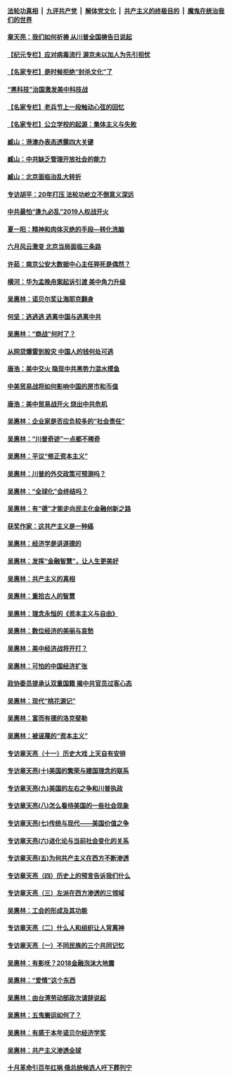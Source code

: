 

####  [法轮功真相](../../../../basic/blob/master/README.md?t=06240131) &nbsp;|&nbsp; [九评共产党](../../../../9ping.md/blob/master/README.md?t=06240131) &nbsp;|&nbsp; [解体党文化](../../../../jtdwh.md/blob/master/README.md?t=06240131)  &nbsp;|&nbsp; [共产主义的终极目的](../../../../gczydzjmd.md/blob/master/README.md?t=06240131) &nbsp;|&nbsp; [魔鬼在统治我们的世界](../../../../mgztzwmdsj.md/blob/master/README.md?t=06240131) 

#### [章天亮：我们如何祈祷 从川普全国祷告日说起](../pages/nsc423/n11944627.md?t=06240131) 

#### [【纪元专栏】应对病毒流行 渥京未以加人为先引担忧](../pages/nsc423/n11875714.md?t=06240131) 

#### [【名家专栏】是时候拒绝“封杀文化”了](../pages/nsc423/n11814093.md?t=06240131) 

#### [“黑科技”治国激发美中科技战](../pages/nsc423/n11638056.md?t=06240131) 

#### [【名家专栏】老兵节上一段触动心弦的回忆](../pages/nsc423/n11646016.md?t=06240131) 

#### [【名家专栏】公立学校的起源：集体主义与失败](../pages/nsc423/n11601833.md?t=06240131) 

#### [臧山：港澳办表态透露四大关键](../pages/nsc423/n11421628.md?t=06240131) 

#### [臧山：中共缺乏管理开放社会的能力](../pages/nsc423/n11407457.md?t=06240131) 

#### [臧山：北京面临治乱大转折](../pages/nsc423/n11406895.md?t=06240131) 

#### [专访胡平：20年打压 法轮功屹立不倒意义深远](../pages/nsc423/n11398800.md?t=06240131) 

#### [中共最怕“逢九必乱”2019人权战开火](../pages/nsc423/n11385248.md?t=06240131) 

#### [夏一阳：精神和肉体灭绝的手段—转化洗脑](../pages/nsc423/n11368250.md?t=06240131) 

#### [六月风云激变 北京当局面临三条路](../pages/nsc423/n11313668.md?t=06240131) 

#### [许茹：南京公安大数据中心主任猝死是偶然？](../pages/nsc423/n11064744.md?t=06240131) 

#### [横河：华为孟晚舟案起诉引渡 美中角力升级](../pages/nsc423/n11027230.md?t=06240131) 

#### [吴惠林：诺贝尔奖让海耶克翻身](../pages/nsc423/n10890049.md?t=06240131) 

#### [何坚：逃逃逃 逃离中国与逃离中共](../pages/nsc423/n10592891.md?t=06240131) 

#### [吴惠林：“商战”何时了？](../pages/nsc423/n10573558.md?t=06240131) 

#### [从网贷爆雷到股灾 中国人的钱何处可逃](../pages/nsc423/n10572800.md?t=06240131) 

#### [唐浩：美中交火 隐现中共黑势力混水摸鱼](../pages/nsc423/n10544040.md?t=06240131) 

#### [中美贸易战将如何影响中国的房市和币值](../pages/nsc423/n10543697.md?t=06240131) 

#### [唐浩：美中贸易战开火 烧出中共危机](../pages/nsc423/n10540126.md?t=06240131) 

#### [吴惠林：企业家是否应负较多的“社会责任”](../pages/nsc423/n10535022.md?t=06240131) 

#### [吴惠林：“川普奇迹”一点都不稀奇](../pages/nsc423/n10512808.md?t=06240131) 

#### [吴惠林：平议“修正资本主义”](../pages/nsc423/n10495724.md?t=06240131) 

#### [吴惠林：川普的外交政策可预测吗？](../pages/nsc423/n10462387.md?t=06240131) 

#### [吴惠林：“全球化”会终结吗？](../pages/nsc423/n10452838.md?t=06240131) 

#### [吴惠林：有“德”才能走向民主化金融创新之路](../pages/nsc423/n10432292.md?t=06240131) 

#### [获奖作家：这共产主义是一种癌](../pages/nsc423/n10431541.md?t=06240131) 

#### [吴惠林：经济学是讲道德的](../pages/nsc423/n10398014.md?t=06240131) 

#### [吴惠林：发挥“金融智慧”，让人生更美好](../pages/nsc423/n10375019.md?t=06240131) 

#### [吴惠林：共产主义的真相](../pages/nsc423/n10351394.md?t=06240131) 

#### [吴惠林：重拾古人的智慧](../pages/nsc423/n10337691.md?t=06240131) 

#### [吴惠林：理念永恒的《资本主义与自由》](../pages/nsc423/n10316274.md?t=06240131) 

#### [吴惠林：数位经济的美丽与哀愁](../pages/nsc423/n10292946.md?t=06240131) 

#### [吴惠林：美中经济战将开打？](../pages/nsc423/n10258825.md?t=06240131) 

#### [吴惠林：可怕的中国经济扩张](../pages/nsc423/n10219147.md?t=06240131) 

#### [政协委员提承认双重国籍 揭中共官员过客心态](../pages/nsc423/n10208809.md?t=06240131) 

#### [吴惠林：现代“桃花源记”](../pages/nsc423/n10185234.md?t=06240131) 

#### [吴惠林：富而有德的洛克斐勒](../pages/nsc423/n10142264.md?t=06240131) 

#### [吴惠林：被诬蔑的“资本主义”](../pages/nsc423/n10124816.md?t=06240131) 

#### [专访章天亮（十一）历史大戏 上天自有安排](../pages/nsc423/n10094905.md?t=06240131) 

#### [专访章天亮(十)美国的繁荣与建国理念的联系](../pages/nsc423/n10094899.md?t=06240131) 

#### [专访章天亮(九)美国的左右之争和川普执政](../pages/nsc423/n10094889.md?t=06240131) 

#### [专访章天亮(八)怎么看待美国的一些社会现象](../pages/nsc423/n10094857.md?t=06240131) 

#### [专访章天亮(七)传统与现代——美国价值之争](../pages/nsc423/n10093140.md?t=06240131) 

#### [专访章天亮(六)进化论与当前社会变化的关系](../pages/nsc423/n10092036.md?t=06240131) 

#### [专访章天亮(五)为何共产主义在西方不断渗透](../pages/nsc423/n10083620.md?t=06240131) 

#### [专访章天亮（四）历史上的预言告诉我们什么](../pages/nsc423/n10083606.md?t=06240131) 

#### [专访章天亮（三）左派在西方渗透的三领域](../pages/nsc423/n10081115.md?t=06240131) 

#### [吴惠林：工会的形成及其功能](../pages/nsc423/n10080633.md?t=06240131) 

#### [专访章天亮（二）什么人和组织让人背离神](../pages/nsc423/n10076637.md?t=06240131) 

#### [专访章天亮（一）不同民族的三个共同记忆](../pages/nsc423/n10074188.md?t=06240131) 

#### [吴惠林：有影呒？2018金融泡沫大地震](../pages/nsc423/n10040534.md?t=06240131) 

#### [吴惠林：“爱情”这个东西](../pages/nsc423/n10019423.md?t=06240131) 

#### [吴惠林：由台湾劳动部政次请辞说起](../pages/nsc423/n9979679.md?t=06240131) 

#### [吴惠林：五鬼搬运如何了？](../pages/nsc423/n9925338.md?t=06240131) 

#### [吴惠林：有感于本年诺贝尔经济学奖](../pages/nsc423/n9871883.md?t=06240131) 

#### [吴惠林：共产主义渗透全球](../pages/nsc423/n9812748.md?t=06240131) 

#### [十月革命引百年红祸 俄总统候选人吁下葬列宁](../pages/nsc423/n9810182.md?t=06240131) 

